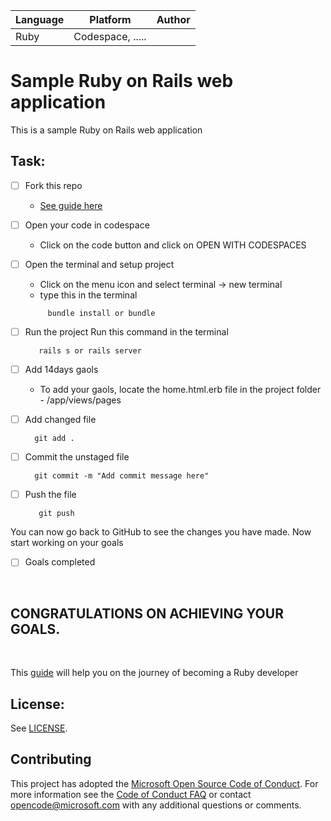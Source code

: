 | Language | Platform | Author |
| -------- | --------|--------|
| Ruby |  Codespace, .....| |

# Sample Ruby on Rails web application

This is a sample Ruby on Rails web application


## Task:

- [ ] Fork this repo 
     - [See guide here](https://docs.github.com/en/github/getting-started-with-github/fork-a-repo)

- [ ] Open your code in codespace
     - Click on the code button and click on OPEN WITH CODESPACES

- [ ] Open the terminal and setup project
    - Click on the menu icon and select terminal -> new terminal
    - type this in the terminal
    ```
         bundle install or bundle
    ```

- [ ] Run the project
      Run this command in the terminal

     ```
        rails s or rails server
     ```

- [ ] Add 14days gaols
    - To add your gaols, locate the home.html.erb file in the project folder - /app/views/pages

- [ ] Add changed file
    ```
      git add .

     ```

- [ ] Commit the unstaged file
    ```
      git commit -m "Add commit message here"

     ```

- [ ] Push the file
   ```
      git push
     ```

You can now go back to GitHub to see the changes you have made. Now start working on your goals

- [ ] Goals completed 

<br />

## CONGRATULATIONS ON ACHIEVING YOUR GOALS.
<br />


This [guide](https://www.theodinproject.com) will help you on the journey of becoming a Ruby developer
 


## License:

See [LICENSE](LICENSE).

## Contributing

This project has adopted the [Microsoft Open Source Code of Conduct](https://opensource.microsoft.com/codeofconduct/). For more information see the [Code of Conduct FAQ](https://opensource.microsoft.com/codeofconduct/faq/) or contact [opencode@microsoft.com](mailto:opencode@microsoft.com) with any additional questions or comments.

